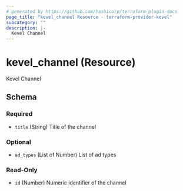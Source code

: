 ```yaml
---
# generated by https://github.com/hashicorp/terraform-plugin-docs
page_title: "kevel_channel Resource - terraform-provider-kevel"
subcategory: ""
description: |-
  Kevel Channel
---
```


# kevel_channel (Resource)

Kevel Channel



<!-- schema generated by tfplugindocs -->
## Schema

### Required

- `title` (String) Title of the channel

### Optional

- `ad_types` (List of Number) List of ad types

### Read-Only

- `id` (Number) Numeric identifier of the channel


